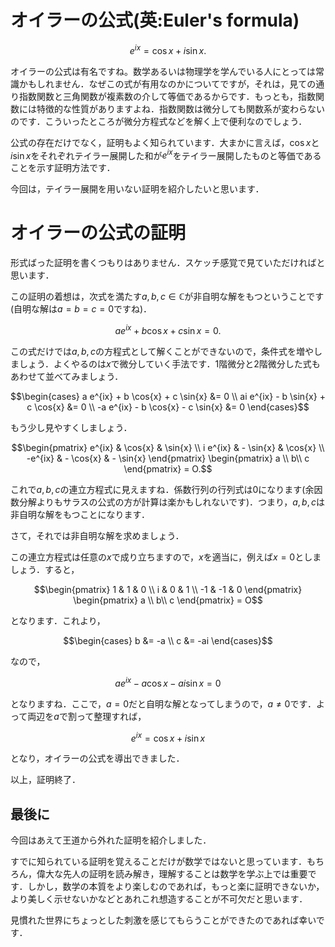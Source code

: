 # オイラーの公式(英:Euler's formula)

```math
e^{ix} = \cos{x} + i \sin{x}.
```

オイラーの公式は有名ですね。数学あるいは物理学を学んでいる人にとっては常識かもしれません．なぜこの式が有用なのかについてですが，それは，見ての通り指数関数と三角関数が複素数の介して等価であるからです．もっとも，指数関数には特徴的な性質がありますよね．指数関数は微分しても関数系が変わらないのです．こういったところが微分方程式などを解く上で便利なのでしょう．

公式の存在だけでなく，証明もよく知られています．大まかに言えば，$`\cos{x}`$と$`i \sin{x}`$をそれぞれテイラー展開した和が$`e^{ix}`$をテイラー展開したものと等価であることを示す証明方法です．

今回は，テイラー展開を用いない証明を紹介したいと思います．

# オイラーの公式の証明

形式ばった証明を書くつもりはありません．スケッチ感覚で見ていただければと思います．

この証明の着想は，次式を満たす$`a,b,c \in \mathbb{C}`$が非自明な解をもつということです(自明な解は$`a=b=c=0`$ですね)．
```math
a e^{ix} + b \cos{x} + c \sin{x} = 0.
```
この式だけでは$`a,b,c`$の方程式として解くことができないので，条件式を増やしましょう．よくやるのは$`x`$で微分していく手法です．$`1`$階微分と$`2`$階微分した式もあわせて並べてみましょう．
```math
\begin{cases}
a e^{ix} + b \cos{x} + c \sin{x} &= 0 \\
ai e^{ix} - b \sin{x} + c \cos{x} &= 0 \\
-a e^{ix} - b \cos{x} - c \sin{x} &= 0
\end{cases}
```
もう少し見やすくしましょう．
```math
\begin{pmatrix}
e^{ix} & \cos{x} & \sin{x} \\
i e^{ix} & - \sin{x} & \cos{x} \\
-e^{ix} & - \cos{x} & - \sin{x}
\end{pmatrix}
\begin{pmatrix}
a \\
b\\
c
\end{pmatrix}
= O.
```
これで$`a,b,c`$の連立方程式に見えますね．係数行列の行列式は$`0`$になります(余因数分解よりもサラスの公式の方が計算は楽かもしれないです)．つまり，$`a,b,c`$は非自明な解をもつことになります．

さて，それでは非自明な解を求めましょう．

この連立方程式は任意の$`x`$で成り立ちますので，$`x`$を適当に，例えば$`x=0`$としましょう．すると，
```math
\begin{pmatrix}
1 & 1 & 0 \\
i & 0 & 1 \\
-1 & -1 & 0
\end{pmatrix}
\begin{pmatrix}
a \\
b\\
c
\end{pmatrix}
= O
```
となります．これより，
```math
\begin{cases}
b &= -a \\
c &= -ai
\end{cases}
```
なので，
```math
a e^{ix} - a \cos{x} - ai \sin{x} = 0
```
となりますね．ここで，$`a=0`$だと自明な解となってしまうので，$`a \neq 0`$です．よって両辺を$`a`$で割って整理すれば，
```math
e^{ix} = \cos{x} + i \sin{x}
```
となり，オイラーの公式を導出できました．

以上，証明終了．

## 最後に

今回はあえて王道から外れた証明を紹介しました．

すでに知られている証明を覚えることだけが数学ではないと思っています．もちろん，偉大な先人の証明を読み解き，理解することは数学を学ぶ上では重要です．しかし，数学の本質をより楽しむのであれば，もっと楽に証明できないか，より美しく示せないかなどとあれこれ想造することが不可欠だと思います．

見慣れた世界にちょっとした刺激を感じてもらうことができたのであれば幸いです．